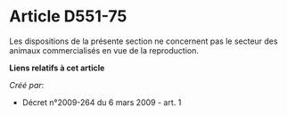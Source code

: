 # Article D551-75

Les dispositions de la présente section ne concernent pas le secteur des animaux commercialisés en vue de la reproduction.

**Liens relatifs à cet article**

_Créé par_:

  - Décret n°2009-264 du 6 mars 2009 - art. 1
